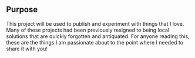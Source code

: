 <h2> Purpose </h2>
<p> This project will be used to publish and experiment with things that I love. 
Many of these projects had been previously resigned to being local solutions that are quickly forgotten and antiquated.
For anyone reading this, these are the things I am passionate about to the point where I needed to share it with you! </p>